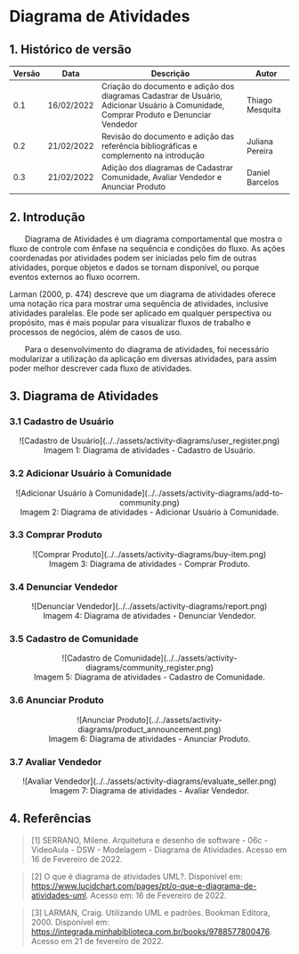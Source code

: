 # Diagrama de Atividades

## 1. Histórico de versão

<center>

| Versão | Data       | Descrição                                           | Autor        |
| ------ | ---------- | --------------------------------------------------- | ------------ |
| 0.1    | 16/02/2022 | Criação do documento e adição dos diagramas Cadastrar de Usuário, Adicionar Usuário à Comunidade, Comprar Produto e Denunciar Vendedor | Thiago Mesquita |
| 0.2    | 21/02/2022 | Revisão do documento e adição das referência bibliográficas e complemento na introdução | Juliana Pereira |
| 0.3    | 21/02/2022 | Adição dos diagramas de Cadastrar Comunidade, Avaliar Vendedor e Anunciar Produto | Daniel Barcelos |


</center>

## 2. Introdução

&emsp;&emsp;Diagrama de Atividades é um diagrama comportamental que mostra o fluxo de controle com ênfase na sequência e condições do fluxo. As ações coordenadas por atividades podem ser iniciadas pelo fim de outras atividades, porque objetos e dados se tornam disponível, ou porque eventos externos ao fluxo ocorrem.

Larman (2000, p. 474) descreve que um diagrama de atividades oferece uma notação rica para mostrar uma sequência de atividades, inclusive atividades paralelas. Ele pode ser aplicado em qualquer perspectiva ou propósito, mas é mais popular para visualizar fluxos de trabalho e processos de negócios, além de casos de uso.

&emsp;&emsp;Para o desenvolvimento do diagrama de atividades, foi necessário modularizar a utilização da aplicação em diversas atividades, para assim poder melhor descrever cada fluxo de atividades.


## 3. Diagrama de Atividades

### 3.1 Cadastro de Usuário
<center>
![Cadastro de Usuário](../../assets/activity-diagrams/user_register.png)
<figcaption>Imagem 1: Diagrama de atividades - Cadastro de Usuário.</figcaption>
</center>


### 3.2 Adicionar Usuário à Comunidade
<center>
![Adicionar Usuário à Comunidade](../../assets/activity-diagrams/add-to-community.png)
<figcaption>Imagem 2: Diagrama de atividades - Adicionar Usuário à Comunidade.</figcaption>
</center>

### 3.3 Comprar Produto
<center>
![Comprar Produto](../../assets/activity-diagrams/buy-item.png)
<figcaption>Imagem 3: Diagrama de atividades - Comprar Produto.</figcaption>
</center> 

### 3.4 Denunciar Vendedor
<center>
![Denunciar Vendedor](../../assets/activity-diagrams/report.png)
<figcaption>Imagem 4: Diagrama de atividades - Denunciar Vendedor.</figcaption>
</center>

### 3.5 Cadastro de Comunidade
<center>
![Cadastro de Comunidade](../../assets/activity-diagrams/community_register.png)
<figcaption>Imagem 5: Diagrama de atividades - Cadastro de Comunidade.</figcaption>
</center>

### 3.6 Anunciar Produto
<center>
![Anunciar Produto](../../assets/activity-diagrams/product_announcement.png)
<figcaption>Imagem 6: Diagrama de atividades - Anunciar Produto.</figcaption>
</center>

### 3.7 Avaliar Vendedor
<center>
![Avaliar Vendedor](../../assets/activity-diagrams/evaluate_seller.png)
<figcaption>Imagem 7: Diagrama de atividades - Avaliar Vendedor.</figcaption>
</center>

## 4. Referências
> [1] SERRANO, Milene. Arquitetura e desenho de software - 06c - VideoAula - DSW - Modelagem - Diagrama de Atividades. Acesso em 16 de Fevereiro de 2022.

> [2] O que é diagrama de atividades UML?. Disponível em: <https://www.lucidchart.com/pages/pt/o-que-e-diagrama-de-atividades-uml>. Acesso em: 16 de Fevereiro de 2022.

> [3] LARMAN, Craig. Utilizando UML e padrões. Bookman Editora, 2000. Disponível em: <https://integrada.minhabiblioteca.com.br/books/9788577800476>. Acesso em 21 de fevereiro de 2022.